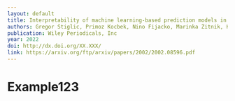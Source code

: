 ```yaml
---
layout: default
title: Interpretability of machine learning‐based prediction models in healthcare
authors: Gregor Stiglic, Primoz Kocbek, Nino Fijacko, Marinka Zitnik, Katrien Verbert, Leona Cilar
publication: Wiley Periodicals, Inc
year: 2022
doi: http://dx.doi.org/XX.XXX/
link: https://arxiv.org/ftp/arxiv/papers/2002/2002.08596.pdf
---
```


# Example123